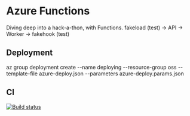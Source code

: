 # Azure Functions
Diving deep into a hack-a-thon, with Functions.
fakeload (test) -> API -> Worker -> fakehook (test)

## Deployment
az group deployment create --name deploying --resource-group oss --template-file azure-deploy.json --parameters azure-deploy.params.json

## CI
[![Build status](https://dev.azure.com/jefkin/oss/_apis/build/status/fn-call-webhook)](https://dev.azure.com/jefkin/oss/_build/latest?definitionId=24)